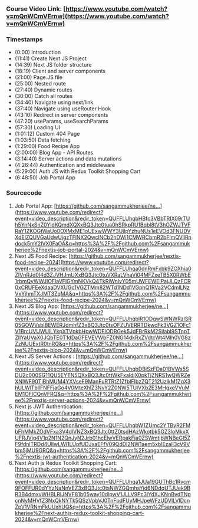 ### Course Video Link: [https://www.youtube.com/watch?v=mQnWCmVErnw](https://www.youtube.com/watch?v=mQnWCmVErnw)

### Timestamps

- (0:00) Introduction
- (11:41) Create Next JS Project
- (14:39) Next JS folder structure
- (18:19) Client and server components
- (21:00) Page.JS file
- (25:00) Nested route
- (27:40) Dynamic routes
- (30:00) Catch all routes
- (34:40) Navigate using next/link
- (37:40) Navigate using useRouter Hook
- (43:10) Redirect in server components
- (47:20) useParams, useSearchParams
- (57:30) Loading UI
- (1:01:12) Custom 404 Page
- (1:03:50) Data fetching
- (1:29:00) Food Recipe App
- (2:00:00) Blog App - API Routes
- (3:14:40) Server actions and data mutations
- (4:26:44) Authentication and middleware
- (5:29:00) Auth JS with Redux Toolkit Shopping Cart
- (6:48:50) Job Portal App

### Sourcecode

1. Job Portal App: [https://github.com/sangammukherjee/ne...](https://www.youtube.com/redirect?event=video_description&redir_token=QUFFLUhqbHBfc3VBbTRIX09rTUh5YnNxSnZ0YldKQmdXQXxBQ3Jtc0tua0hSRkpRU1Bqbl8tV3hOZWJTVFRaY1ZKOGtWaUo0OXMxME1oUExwWWY3UjlpYzhuNUs1eEVOd3FNUDVXdElZQUVGaUdwUjgzTFlNX2QwclNCb2hDWi1CMWRCbmR2bFlmQVllRndock5mY2lVX0FaOA&q=https%3A%2F%2Fgithub.com%2Fsangammukherjee%2Fnextjs-job-portal-2024&v=mQnWCmVErnw)
2. Next JS Food Recipe: [https://github.com/sangammukherjee/nextjs-food-recipe-2024](https://www.youtube.com/redirect?event=video_description&redir_token=QUFFLUhqa0dnRmFxbk9ZOXhia0ZIVnRJd0l4d3ZJVHJmUXxBQ3Jtc0tuVXRaLVhaVi04MFZxeTB5X0RWbE1rbmQyWWJIOFlaVFlGYmNKVkQ4TkRjWnlyY05mUWFEWElPajJLQzFCR0xCRUFEeXdaaDVXUGc1VGZTMm82WTd1NDd1VGphQ1RVa2VCdmlLNzVxYjhmTXJMT3ZqMA&q=https%3A%2F%2Fgithub.com%2Fsangammukherjee%2Fnextjs-food-recipe-2024&v=mQnWCmVErnw)
3. Next JS Blog App: [https://github.com/sangammukherjee/ne...](https://www.youtube.com/redirect?event=video_description&redir_token=QUFFLUhqblR1ODgwSWNWRzlSR05GOWVsblBEWERJdmhfZ3xBQ3Jtc0tsOFZUVERRTDkwcFk3VGZ1OFc1V1BrcUVUWUlLYkpXTVpkbHpwWDFIODRGek5JdFBrRkM2Sjlabl9STnpTZllYaUVaX0JQbTE0T1dDaGFEVEVWbFZ0NG14dkRxZVdtcWt4Mlh0VG8zZzNUUExtR0tnRQ&q=https%3A%2F%2Fgithub.com%2Fsangammukherjee%2Fnextjs-blog-2024&v=mQnWCmVErnw)
4. Next JS Server Actions : [https://github.com/sangammukherjee/ne...](https://www.youtube.com/redirect?event=video_description&redir_token=QUFFLUhqbDBiSzFDa01BVWs5SDU2c000SG11QU5EYTN5QXxBQ3Jtc0ttWkFxaldjX0pkTjZNRS1wQWRZeXNlWF90TjBhMUM4YXVseF9ManFuRTRtZ1ZfblFIbzZQT212UzlkM1ZqX3hULWlTbllFNFFjaGo4V0MteXhlZ3NvY2Z0NW5TUlVXb2E3MHgxeVVuMEM1OFlCQnVFRQ&q=https%3A%2F%2Fgithub.com%2Fsangammukherjee%2Fnextjs-server-actions-2024&v=mQnWCmVErnw)
5. Next js JWT Authentication: [https://github.com/sangammukherjee/ne...](https://www.youtube.com/redirect?event=video_description&redir_token=QUFFLUhqbW1ZUmc2YTByR2FMbFhMMkZOdVFxa3V4dlVNZ3xBQ3Jtc0ttZ0tsdHAzWkotbk5GZ3loMkxXUFRJVjg4V1p2N1N2QnJyN2Jrb01hcElwVERpakFja0ZSWmtjbWNBeGI5ZF9fdnlTRDd4UlIwLWl1LUpfUDJxaEFfV09QdDl2NW1aem5xblEzalI3cV9Vbm5jMU9GRQ&q=https%3A%2F%2Fgithub.com%2Fsangammukherjee%2Fnextjs-jwt-authentication-2024&v=mQnWCmVErnw)
6. Next Auth js Redux Toolkit Shopping Cart: [https://github.com/sangammukherjee/ne...](https://www.youtube.com/redirect?event=video_description&redir_token=QUFFLUhqa1JUa19GUThBc1Rvcm9FOFFUR0dYYzNaNnVEZ3xBQ3Jtc0tsNWZGQmhsYjd6NDdqUTJUek9BR3B4dmxvWHBLRlJNVF81b05way10dlpwV1JLLV9Pc3lYdXJKNnBvdTNpcnNyMHVfZ3NxQkNYTk5QSzVpbVJ0TnFpdFUyMHJpeWFzUDVlLVlDcnZpV1VRNmFkUUxhUQ&q=https%3A%2F%2Fgithub.com%2Fsangammukherjee%2Fnext-authjs-redux-toolkit-shopping-cart-2024&v=mQnWCmVErnw)
